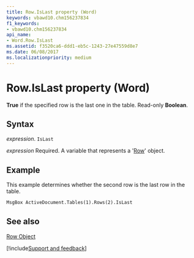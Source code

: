 ```yaml
---
title: Row.IsLast property (Word)
keywords: vbawd10.chm156237834
f1_keywords:
- vbawd10.chm156237834
api_name:
- Word.Row.IsLast
ms.assetid: f3520ca6-ddd1-eb5c-1243-27e47559d8e7
ms.date: 06/08/2017
ms.localizationpriority: medium
---
```



# Row.IsLast property (Word)

 **True** if the specified row is the last one in the table. Read-only **Boolean**.


## Syntax

_expression_. `IsLast`

_expression_ Required. A variable that represents a '[Row](Word.Row.md)' object.


## Example

This example determines whether the second row is the last row in the table.


```vb
MsgBox ActiveDocument.Tables(1).Rows(2).IsLast
```


## See also


[Row Object](Word.Row.md)

[!include[Support and feedback](~/includes/feedback-boilerplate.md)]